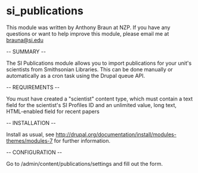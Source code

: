 # si_publications
This module was written by Anthony Braun at NZP. If you have any questions or want to help improve this module, please email me at brauna@si.edu

-- SUMMARY --

The SI Publications module allows you to import publications for your unit's scientists from Smithsonian Libraries. This can be done manually or automatically as a cron task using the Drupal queue API.


-- REQUIREMENTS --

You must have created a "scientist" content type, which must contain a text field for the scientist's SI Profiles ID and an unlimited value, long text, HTML-enabled field for recent papers


-- INSTALLATION --

Install as usual, see http://drupal.org/documentation/install/modules-themes/modules-7 for further information.


-- CONFIGURATION --

Go to /admin/content/publications/settings and fill out the form.
